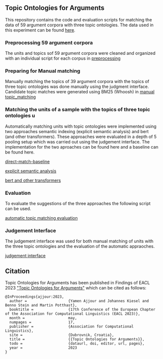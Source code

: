 ## Topic Ontologies for Arguments

This repository contains the code and evaluation scripts for matching the data of 59 argument corpora with three topic 
ontologies. The data used in this experiment can be found  [here](https://zenodo.org/record/5180409).

### Preprocessing 59 argument corpora 
The units and topics sof 59 argument corpora were cleaned and organized with an individual script for each corpus in 
[preprocessing](preprocessing)
### Preparing for Manual matching 

Manually matching the topics of 39 argument corpora with the topics of three topic ontologies was done manually using the judgment interface. 
Candidate topic matches were generated using BM25 (Whoosh) in 
[manual topic_matching](manual_topic_matching)

### Matching the units of a sample with the topics of three topic ontologies u
Automatically matching units with topic ontologies were implemented using two approaches semantic indexing (explicit semantic analysis)
and bert (and other transformers). These approaches were evaluated in a depth of 5 pooling setup which was carried out using the 
judgement interface. The implementation for the two aproaches can be found here and a baseline can be found here.

[direct-match-baseline](direct-match-baseline)

[explicit semantic analysis](esa)

[bert and other transformers](document-embeddings)

### Evaluation 

To evaluate the suggestions of the three approaches the following script can be used.

[automatic topic matching evaluation](automatic_topic_matching_evaluation)

### Judgement Interface
The judgement interface was used for both manual matching of units with the three topic ontologies and the evaluation 
of the automatic appraoches.

[judgement interface](judgement-interface)


## Citation

Topic Ontologies for Arguments has been published in Findings of EACL 2023 ["Topic Ontologies for Arguments"](https://aclanthology.org/2023.findings-eacl.104/)
which can be cited as follows:

```
@InProceedings{ajjour:2023,
  author =                   {Yamen Ajjour and Johannes Kiesel and Benno Stein and Martin Potthast},
  booktitle =                {17th Conference of the European Chapter of the Association for Computational Linguistics (EACL 2023)},
  month =                    may,
  numpages =                 17,
  publisher =                {Association for Computational Linguistics},
  site =                     {Dubrovnik, Croatia},
  title =                    {{Topic Ontologies for Arguments}},
  todo =                     {dataurl, doi, editor, url, pages},
  year =                     2023
}
```
